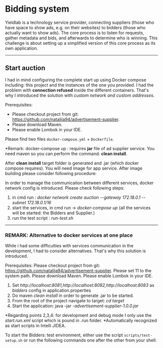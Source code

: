 Bidding system
==============

Yieldlab is a technology service provider, connecting suppliers (those who have space to show ads, e.g. on their
websites) to bidders (those who actually want to show ads). The core process is to listen for requests, gather metadata
and bids, and afterwards to determine who is winning. This challenge is about setting up a simplified version of this
core process as its own application.

________________________________

## Start auction

I had in mind configuring the complete start up using Docker compose including: this project and the instances of the one you provided.
I had the problem with **connection refused** inside the different containers.
That's why I introduced the solution with _custom network and custom addresses_.

Prerequisites:
- Please checkout project from git: https://github.com/natalija94/advertisement-supplier.
- Please download Maven.
- Please enable Lombok in your IDE.

Please find two files `docker-compose.yml` + `Dockerfile`.

*Remark:
docker-compose up  :   requires **jar** file of ad supplier service.
You need maven so you can perform the command: **clean install**.

After **clean install** target folder is generated and .jar (which docker compose requires).
You will need image for app service. After image building please consider following procedure:

In order to manage the communication between different services, docker network config is introduced. Please check following steps:
1. in cmd run : _docker network create auction --gateway 172.18.0.1 --subnet 172.18.0.1/16_
2. start the services, in cmd run -> _docker-compose up_ (all the services will be started: the Bidders and Supplier.)
3. run the test script : _run-test.sh_

________________________________

### REMARK: Alternative to docker services at one place
While i had some difficulties with services communication in the development, I had to consider alternatives.
That's why this solution is introduced.

Prerequisites:
Please checkout project from git: https://github.com/natalija94/advertisement-supplier. Please set   11 to the system path.
Please download Maven.
Please enable Lombok in your IDE.

1. Set _http://localhost:8081,http://localhost:8082,http://localhost:8083_ as _bidders_ config in application.properties
2. Do maven _clean install_ in order to generate .jar to be started.
3. From the root of the project navigate to target: _cd target_
4. Start the application: java -jar _-advertisement-supplier-1.0.0.jar_


*Regarding points 2,3,4: for development and debug mode I only use the _start.run.xml_ script which is pound in .run folder.
*Automatically recognized as start scripts in Intelli JIDEA.

To start the Bidders: test environment, either use the script `scripts/test-setup.sh` or 
run the following commands one after the other from your shell:

